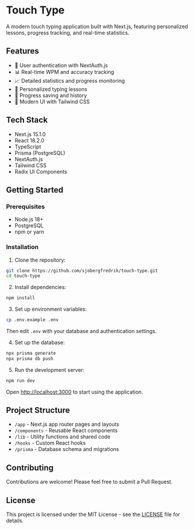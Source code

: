 # Touch Type

A modern touch typing application built with Next.js, featuring personalized lessons, progress tracking, and real-time statistics.

## Features

- 🔐 User authentication with NextAuth.js
- 📊 Real-time WPM and accuracy tracking
- 📈 Detailed statistics and progress monitoring
- 🎯 Personalized typing lessons
- 💾 Progress saving and history
- 🎨 Modern UI with Tailwind CSS

## Tech Stack

- Next.js 15.1.0
- React 18.2.0
- TypeScript
- Prisma (PostgreSQL)
- NextAuth.js
- Tailwind CSS
- Radix UI Components

## Getting Started

### Prerequisites

- Node.js 18+ 
- PostgreSQL
- npm or yarn

### Installation

1. Clone the repository:
```bash
git clone https://github.com/sjobergfredrik/touch-type.git
cd touch-type
```

2. Install dependencies:
```bash
npm install
```

3. Set up environment variables:
```bash
cp .env.example .env
```
Then edit `.env` with your database and authentication settings.

4. Set up the database:
```bash
npx prisma generate
npx prisma db push
```

5. Run the development server:
```bash
npm run dev
```

Open [http://localhost:3000](http://localhost:3000) to start using the application.

## Project Structure

- `/app` - Next.js app router pages and layouts
- `/components` - Reusable React components
- `/lib` - Utility functions and shared code
- `/hooks` - Custom React hooks
- `/prisma` - Database schema and migrations

## Contributing

Contributions are welcome! Please feel free to submit a Pull Request.

## License

This project is licensed under the MIT License - see the [LICENSE](LICENSE) file for details.